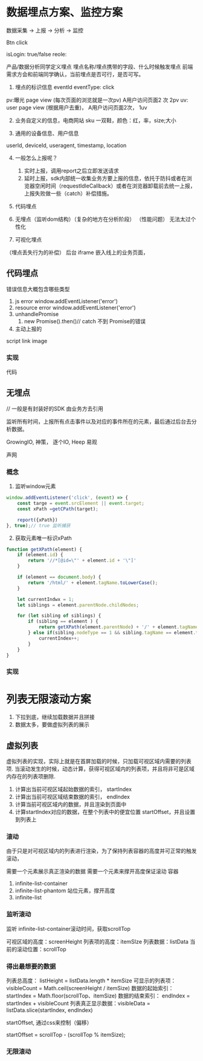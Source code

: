 # 数据埋点方案、监控方案

数据采集 -> 上报 -> 分析 -> 监控

Btn click 

isLogin: true/false
reole:


产品/数据分析同学定义埋点 埋点名称/埋点携带的字段、什么时候触发埋点
前端 需求方会和前端同学确认，当前埋点是否可行，是否可写。


1. 埋点的标识信息 eventId eventType: click

pv:曝光 page view (每次页面的浏览就是一次pv) A用户访问页面2 次 2pv
uv: user page view (根据用户去重)， A用户访问页面2次， 1uv

2. 业务自定义的信息，电商网站 sku 一双鞋，颜色：红，率，size;大小


3. 通用的设备信息、用户信息

userId, deviceId, useragent, timestamp, location

4. 一般怎么上报呢？

    1. 实时上报，调用report之后立即发送请求
    2. 延时上报，sdk内部统一收集业务方要上报的信息，依托于防抖或者在浏览器空闲时间（requestIdleCallback）或者在浏览器卸载前去统一上报，上报失败做一些（catch）补偿措施。

1. 代码埋点
2. 无埋点（监听dom结构）（复杂的地方在分析阶段）
     （性能问题）
     无法太过个性化

3. 可视化埋点

（埋点丢失行为的补偿）
后台 iframe 嵌入线上的业务页面，

## 代码埋点

错误信息大概包含哪些类型

1. js error window.addEventListener('error')
2. resource error window.addEventListener('error')
3. unhandlePromise 
   1. new Promise().then()// catch 不到 Promise的错误
4. 主动上报的

script
link
image

### 实现

代码

## 无埋点

// 一般是有封装好的SDK 由业务方去引用

监听所有时间，上报所有点击事件以及对应的事件所在的元素，最后通过后台去分析数据。

GrowingIO, 神策， 逐个IO, Heep 易观

声网

### 概念

1. 监听window元素

```js
window.addEventListener('click', (event) => {
    const targe = event.srcElement || event.target;
    const xPath =getCPath(target);

    report({xPath})
}, true);// true 监听捕获

```

2. 获取元素唯一标识xPath

```js
function getXPath(element) {
    if (element.id) {
        return '//*[@id=\"' + element.id + '\"]'
    }

    if (element == document.body) {
        return '/html/' + element.tagName.toLowerCase();
    }

    let currentIndwx = 1;
    let siblings = element.parentNode.childNodes;

    for (let sibling of siblings) {
        if (sibling == element ) {
            return getXPath(element.parentNode) + '/' + element.tagName.toLowerCase() + '[' + curentIndex + ']';
        } else if(sibling.nodeType == 1 && sibling.tagName == element.tagName) {
            currentIndex++;
        }
    }
}

```

### 实现

# 列表无限滚动方案

1. 下拉到底，继续加载数据并且拼接
2. 数据太多，要做虚拟列表的展示

## 虚拟列表

虚拟列表的实现，实际上就是在首屏加载的时候，只加载可视区域内需要的列表项.
当滚动发生的时候，动态计算，获得可视区域内的列表项，并且将非可是区域内存在的列表项删除.

1. 计算出当前可视区域起始数据的索引， startIndex
2. 计算出当前可视区域结束数据的索引， endIndex
3. 计算当前可视区域内的数据，并且渲染到页面中
4. 计算startIndex对应的数据，在整个列表中的便宜位置 startOffset，并且设置到列表上

### 滚动

由于只是对可视区域内的列表进行渲染，为了保持列表容器的高度并可正常的触发滚动，

需要一个元素展示真正渲染的数据
需要一个元素来撑开高度保证滚动
容器

1. infinite-list-container
2. infinite-list-phantom 站位元素，撑开高度
3. infinite-list

### 监听滚动

监听 infinite-list-container滚动时间，获取scrollTop

可视区域的高度：screenHeight
列表项的高度：itemSIze
列表数据：listData
当前的滚动位置：scrollTop

### 得出最想要的数据

列表总高度： listHeight = listData.length * itemSize
可显示的列表项：visibleCount = Math.ceil(screenHeight / itemSize)
数据的起始索引：startIndex = Math.floor(scrollTop、itemSize)
数据的结束索引： endIndex = startIndex + visibleCount
列表真正显示数据：visibleData = listData.slice(startIndex, endIndex)

startOffset, 通过css来控制（偏移）

startOffset = scrollTop - (scrollTop % itemSize);

### 无限滚动